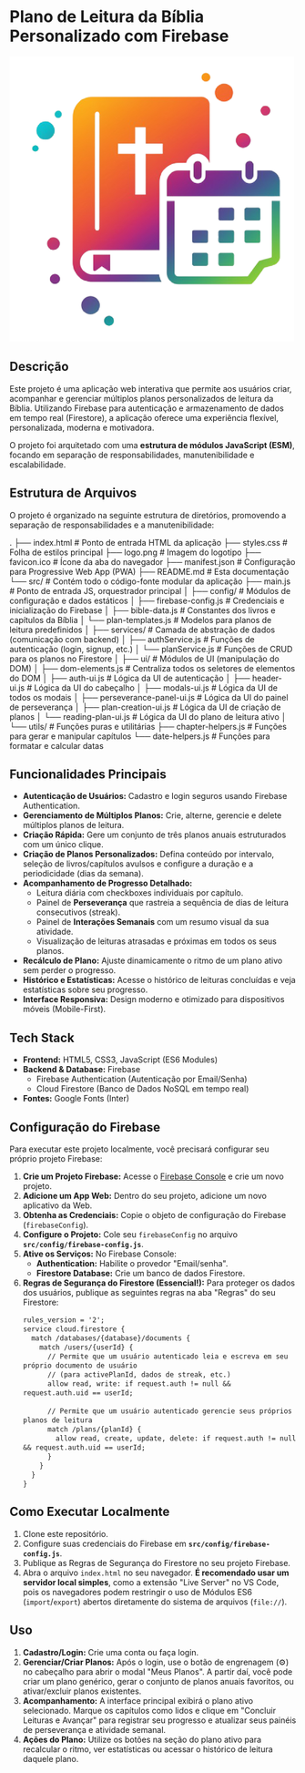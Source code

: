 # Plano de Leitura da Bíblia Personalizado com Firebase

![Logotipo do Plano de Leitura](logo.png)

## Descrição

Este projeto é uma aplicação web interativa que permite aos usuários criar, acompanhar e gerenciar múltiplos planos personalizados de leitura da Bíblia. Utilizando Firebase para autenticação e armazenamento de dados em tempo real (Firestore), a aplicação oferece uma experiência flexível, personalizada, moderna e motivadora.

O projeto foi arquitetado com uma **estrutura de módulos JavaScript (ESM)**, focando em separação de responsabilidades, manutenibilidade e escalabilidade.

## Estrutura de Arquivos

O projeto é organizado na seguinte estrutura de diretórios, promovendo a separação de responsabilidades e a manutenibilidade:

.
├── index.html # Ponto de entrada HTML da aplicação
├── styles.css # Folha de estilos principal
├── logo.png # Imagem do logotipo
├── favicon.ico # Ícone da aba do navegador
├── manifest.json # Configuração para Progressive Web App (PWA)
├── README.md # Esta documentação
└── src/ # Contém todo o código-fonte modular da aplicação
├── main.js # Ponto de entrada JS, orquestrador principal
│
├── config/ # Módulos de configuração e dados estáticos
│ ├── firebase-config.js # Credenciais e inicialização do Firebase
│ ├── bible-data.js # Constantes dos livros e capítulos da Bíblia
│ └── plan-templates.js # Modelos para planos de leitura predefinidos
│
├── services/ # Camada de abstração de dados (comunicação com backend)
│ ├── authService.js # Funções de autenticação (login, signup, etc.)
│ └── planService.js # Funções de CRUD para os planos no Firestore
│
├── ui/ # Módulos de UI (manipulação do DOM)
│ ├── dom-elements.js # Centraliza todos os seletores de elementos do DOM
│ ├── auth-ui.js # Lógica da UI de autenticação
│ ├── header-ui.js # Lógica da UI do cabeçalho
│ ├── modals-ui.js # Lógica da UI de todos os modais
│ ├── perseverance-panel-ui.js # Lógica da UI do painel de perseverança
│ ├── plan-creation-ui.js # Lógica da UI de criação de planos
│ └── reading-plan-ui.js # Lógica da UI do plano de leitura ativo
│
└── utils/ # Funções puras e utilitárias
├── chapter-helpers.js # Funções para gerar e manipular capítulos
└── date-helpers.js # Funções para formatar e calcular datas


## Funcionalidades Principais

*   **Autenticação de Usuários:** Cadastro e login seguros usando Firebase Authentication.
*   **Gerenciamento de Múltiplos Planos:** Crie, alterne, gerencie e delete múltiplos planos de leitura.
*   **Criação Rápida:** Gere um conjunto de três planos anuais estruturados com um único clique.
*   **Criação de Planos Personalizados:** Defina conteúdo por intervalo, seleção de livros/capítulos avulsos e configure a duração e a periodicidade (dias da semana).
*   **Acompanhamento de Progresso Detalhado:**
    *   Leitura diária com checkboxes individuais por capítulo.
    *   Painel de **Perseverança** que rastreia a sequência de dias de leitura consecutivos (streak).
    *   Painel de **Interações Semanais** com um resumo visual da sua atividade.
    *   Visualização de leituras atrasadas e próximas em todos os seus planos.
*   **Recálculo de Plano:** Ajuste dinamicamente o ritmo de um plano ativo sem perder o progresso.
*   **Histórico e Estatísticas:** Acesse o histórico de leituras concluídas e veja estatísticas sobre seu progresso.
*   **Interface Responsiva:** Design moderno e otimizado para dispositivos móveis (Mobile-First).

## Tech Stack

*   **Frontend:** HTML5, CSS3, JavaScript (ES6 Modules)
*   **Backend & Database:** Firebase
    *   Firebase Authentication (Autenticação por Email/Senha)
    *   Cloud Firestore (Banco de Dados NoSQL em tempo real)
*   **Fontes:** Google Fonts (Inter)

## Configuração do Firebase

Para executar este projeto localmente, você precisará configurar seu próprio projeto Firebase:

1.  **Crie um Projeto Firebase:** Acesse o [Firebase Console](https://console.firebase.google.com/) e crie um novo projeto.
2.  **Adicione um App Web:** Dentro do seu projeto, adicione um novo aplicativo da Web.
3.  **Obtenha as Credenciais:** Copie o objeto de configuração do Firebase (`firebaseConfig`).
4.  **Configure o Projeto:** Cole seu `firebaseConfig` no arquivo **`src/config/firebase-config.js`**.
5.  **Ative os Serviços:** No Firebase Console:
    *   **Authentication:** Habilite o provedor "Email/senha".
    *   **Firestore Database:** Crie um banco de dados Firestore.
6.  **Regras de Segurança do Firestore (Essencial!):** Para proteger os dados dos usuários, publique as seguintes regras na aba "Regras" do seu Firestore:
    ```firestore-rules
    rules_version = '2';
    service cloud.firestore {
      match /databases/{database}/documents {
        match /users/{userId} {
          // Permite que um usuário autenticado leia e escreva em seu próprio documento de usuário
          // (para activePlanId, dados de streak, etc.)
          allow read, write: if request.auth != null && request.auth.uid == userId;

          // Permite que um usuário autenticado gerencie seus próprios planos de leitura
          match /plans/{planId} {
            allow read, create, update, delete: if request.auth != null && request.auth.uid == userId;
          }
        }
      }
    }
    ```

## Como Executar Localmente

1.  Clone este repositório.
2.  Configure suas credenciais do Firebase em **`src/config/firebase-config.js`**.
3.  Publique as Regras de Segurança do Firestore no seu projeto Firebase.
4.  Abra o arquivo `index.html` no seu navegador. **É recomendado usar um servidor local simples**, como a extensão "Live Server" no VS Code, pois os navegadores podem restringir o uso de Módulos ES6 (`import`/`export`) abertos diretamente do sistema de arquivos (`file://`).

## Uso

1.  **Cadastro/Login:** Crie uma conta ou faça login.
2.  **Gerenciar/Criar Planos:** Após o login, use o botão de engrenagem (⚙️) no cabeçalho para abrir o modal "Meus Planos". A partir daí, você pode criar um plano genérico, gerar o conjunto de planos anuais favoritos, ou ativar/excluir planos existentes.
3.  **Acompanhamento:** A interface principal exibirá o plano ativo selecionado. Marque os capítulos como lidos e clique em "Concluir Leituras e Avançar" para registrar seu progresso e atualizar seus painéis de perseverança e atividade semanal.
4.  **Ações do Plano:** Utilize os botões na seção do plano ativo para recalcular o ritmo, ver estatísticas ou acessar o histórico de leitura daquele plano.

